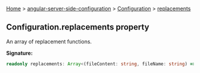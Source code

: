 [Home](./index) &gt; [angular-server-side-configuration](./angular-server-side-configuration.md) &gt; [Configuration](./angular-server-side-configuration.configuration.md) &gt; [replacements](./angular-server-side-configuration.configuration.replacements.md)

## Configuration.replacements property

An array of replacement functions.

<b>Signature:</b>

```typescript
readonly replacements: Array<(fileContent: string, fileName: string) => string>;
```
